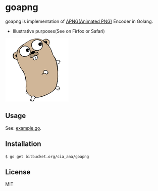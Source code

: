 # goapng
goapng is implementation of [APNG(Animated PNG)](https://developer.mozilla.org/en-US/docs/Mozilla/Tech/APNG) Encoder in Golang.

- Illustrative purposes(See on Firfox or Safari)  

![animated_gopher](_example/res/animated_gopher.png)

## Usage
See: [example.go](_example/example.go).

## Installation
``$ go get bitbucket.org/cia_ana/goapng``

## License
MIT
